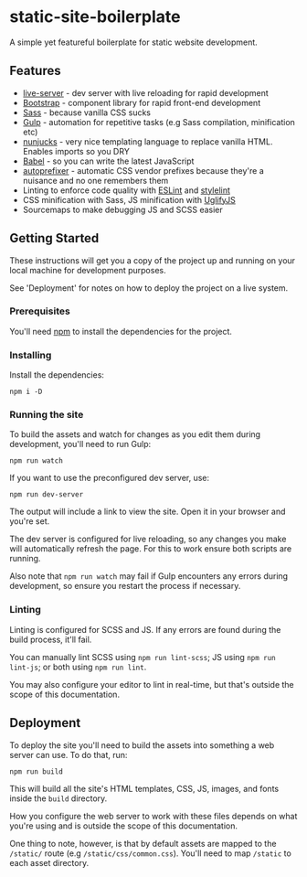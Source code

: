 # static-site-boilerplate

A simple yet featureful boilerplate for static website development.

## Features

* [live-server](http://tapiov.net/live-server/) - dev server with live reloading
for rapid development
* [Bootstrap](https://getbootstrap.com/) - component library for rapid front-end
development
* [Sass](https://sass-lang.com/) - because vanilla CSS sucks
* [Gulp](https://gulpjs.com/) - automation for repetitive tasks (e.g Sass
compilation, minification etc)
* [nunjucks](https://mozilla.github.io/nunjucks/) - very nice templating language
to replace vanilla HTML. Enables imports so you DRY
* [Babel](https://babeljs.io/) - so you can write the latest JavaScript
* [autoprefixer](https://github.com/postcss/autoprefixer) - automatic CSS vendor
prefixes because they're a nuisance and no one remembers them
* Linting to enforce code quality with [ESLint](https://eslint.org/) and
[stylelint](https://stylelint.io/)
* CSS minification with Sass, JS minification with [UglifyJS](https://github.com/mishoo/UglifyJS)
* Sourcemaps to make debugging JS and SCSS easier

## Getting Started

These instructions will get you a copy of the project up and running on your
local machine for development purposes.

See 'Deployment' for notes on how to deploy the project on a live system.

### Prerequisites

You'll need [npm](https://www.npmjs.com/get-npm) to install the dependencies for
the project.

### Installing

Install the dependencies:

```
npm i -D
```

### Running the site

To build the assets and watch for changes as you edit them during development,
you'll need to run Gulp:

```
npm run watch
```

If you want to use the preconfigured dev server, use:

```
npm run dev-server
```

The output will include a link to view the site. Open it in your browser and
you're set.

The dev server is configured for live reloading, so any changes you make will
automatically refresh the page. For this to work ensure both scripts are running.

Also note that `npm run watch` may fail if Gulp encounters any errors during
development, so ensure you restart the process if necessary.

### Linting

Linting is configured for SCSS and JS. If any errors are found during the build
process, it'll fail.

You can manually lint SCSS using `npm run lint-scss`; JS using `npm run lint-js`;
or both using `npm run lint`.

You may also configure your editor to lint in real-time, but that's outside the
scope of this documentation.

## Deployment

To deploy the site you'll need to build the assets into something a web server
can use. To do that, run:

```
npm run build
```

This will build all the site's HTML templates, CSS, JS, images, and fonts inside
the `build` directory.

How you configure the web server to work with these files depends on what you're
using and is outside the scope of this documentation.

One thing to note, however, is that by default assets are mapped to the
`/static/` route (e.g `/static/css/common.css`). You'll need to map `/static` to
each asset directory.
